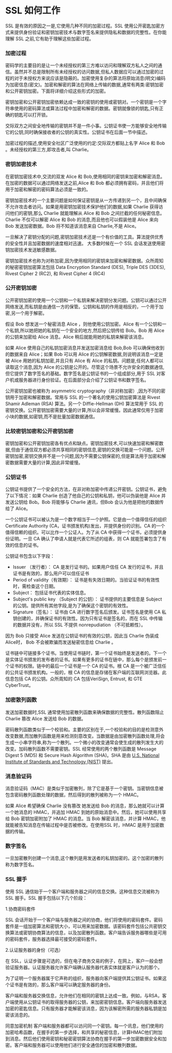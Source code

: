 # SSL 如何工作

SSL 是有效的原因之一是,它使用几种不同的加密过程。SSL 使用公开密匙加密方式来提供身份验证和密钥加密技术与数字签名来提供隐私和数据的完整性。在你能理解 SSL 之前,它有助于理解这些加密过程。

### 加密过程

密码学的主要目的是让一个未经授权的第三方难以访问和理解双方私人之间的通信。虽然并不总是限制所有未经授权的访问数据,但私人数据应可以通过加密的过程的对于未授权方来说应该是隐蔽的。加密使用复杂的算法将原始消息(明文)编码为加密信息(密文)。加密和解密的算法在网络上传输的数据,通常有两类:密钥加密和公开密钥加密。下面将详细介绍这些形式的加密。

密钥加密和公开密钥加密依赖达成一致的密钥的使用或密钥对。一个密钥是一个字符串使用的密码算法或算法过程中加密和解密的数据。密钥就像锁的钥匙,只有正确的钥匙可以打开锁。

交际双方之间安全地传输的密钥并不是一件小事。公钥证书使一方能够安全地传输它的公钥,同时确保接收者的公钥的真实性。公钥证书在后面一节中描述。

加密过程的描述,使用安全社区广泛使用的约定:交际双方都贴上名字 Alice 和 Bob 。未经授权的第三方,即攻击者,叫 Charlie。

### 密钥加密技术

在密钥加密技术中,交流的双发 Alice 和 Bob,使用相同的密钥来加密和解密消息。在加密的数据可以通过网络发送之前,Alice 和 Bob 都必须拥有密码，并且他们将用于加密和解密的密码算法必须是一致的。

密钥加密技术的一个主要问题是如何保证密钥是从一方传递到另一个，且中间确保不允许攻击者访问。如果是用密钥加密技术保护他们的数据,如果 Charlie 获得访问他们的密钥,那么 Charlie 就能理解从 Alice 和 Bob 之间拦截的任何秘密信息。Charlie 不仅可以解密  Alice 和 Bob 的消息,而且他也可以假装他是 Alice 来向 Bob 发送加密数据。Bob 将不知道该消息来自 Charlie,不是 Alice。

一旦解决了密钥分配的问题,密钥加密技术还是一个有价值的工具。算法提供优秀的安全性并且加密数据的速度相对迅速。 大多数时候在一个 SSL 会话发送使用密钥加密技术发送敏感数据。

密钥加密技术也称为对称加密,因为使用相同的密钥来加密和解密数据。众所周知的秘密密钥加密算法包括 Data Encryption Standard (DES), Triple DES (3DES), Rivest Cipher 2 (RC2), 和 Rivest Cipher 4 (RC4)

### 公开密钥加密

公开密钥加密的使用一个公钥和一个私钥来解决密钥分发问题。公钥可以通过公开网络发送,而私钥是由通信一方的保管。公钥和私钥的作用是相反的，一个用于加密,另一个用于解密。

假设 Bob 想发送一个秘密消息 Alice ，则他使用公钥加密。Alice 有一个公钥和一个私钥,所以她把她的私钥在一个安全的地方,然后把公钥传给 Bob。Bob 用 Alice 的公钥来加密给 Alice 消息。Alice 稍后就能用她的私钥来解密该消息。

如果 Alice 使用自己的私钥加密消息并发送加密消息给 Bob,Bob 可以确保他收到的数据来自 Alice；如果 Bob 可以用 Alice 的公钥解密数据,则说明该消息一定是被 Alice 用她的私钥加密,并且只有 Alice 有 Alice 的私钥。问题是,任何人都可以读取这个消息,因为 Alice 的公钥是公开的。尽管这个场景不允许安全的数据通信,但它提供了数字签名的基础。数字签名是公钥证书的一个组成部分,用于 SSL 对客户机或服务器进行身份验证。在后面部分会介绍了公钥证书和数字签名。

公开密钥加密也被称为 asymmetric cryptography（非对称加密）,因为不同的密钥用于加密和解密数据。常用与 SSL 的一个著名的使用公钥加密算法是  Rivest Shamir Adleman (RSA) 算法。另一个  Diffie-Hellman (DH) 算法常用于 SSL 的密钥交换。公开密钥加密需要大量的计算,所以会非常缓慢。因此通常仅用于加密小块的数据,如密钥,而不是批量加密数据通信。

### 比较密钥加密和公开密钥加密

密钥加密和公开密钥加密各有优点和缺点。密钥加密技术,可以快速加密和解密数据,但由于通信双方都必须共享相同的密钥信息,密钥的交换可能是一个问题。公开密钥加密,密钥交换并不是一个问题,因为不需要公钥保密的,但是算法用于加密和解密数据需要大量的计算,因此非常缓慢。

### 公钥证书

公钥证书提供了一个安全的方法，在非对称加密中传递公开密钥。公钥证书，避免了以下情况：如果 Charlie 创造了他自己的公钥和私钥，他可以伪装他是 Alice  并发送公钥给 Bob。Bob 将能够与 Charlie 通讯，但Bob 会认为他是把他的数据传给了 Alice。

一个公钥证书可以被认为是一个数字相当于一个护照。它是由一个值得信任的组织 Certificate Authority (CA，证书颁发机构)发出，并提供身份的识别。CA 的一个值得信赖的组织。可以比作一个公证人。为了从 CA 中获得一个证书，必须提供身份证明。一旦 CA 确认了申请人就是代表它所述的组表，则 CA 就能签署包含了有效的信息的证书。

公钥证书包含以下字段：

* Issuer （发行者）：
CA 是发行证书的。如果用户信任 CA 发行的证书，并且证书是有效的，那么用户可以信任证书
* Period of validity（有效期）：
证书是有失效日期的。当验证证书的有效性时，需检查这个日期。
* Subject：
包括证书代表的实体信息。
* Subject's public key （Subject 的公钥）：
证书提供的主要信息是 Subject 的公钥。提供所有其他字段,是为了确保这个密钥的有效性。
* Signature（签名）：
证书由 CA 进行数字签名后颁发。证书签名是使用 CA 私钥创建的，并确保证书的有效性。因为只有证书是签名的，而在 SSL 中传输的数据并没有，所以 SSL 不提供 nonrepudiation （不可抵赖性）。

因为 Bob 只接受 Alice 发送在公钥证书的有效的公钥，因此当 Charlie 伪装成 Alice时， Bob 不会被欺骗而发送秘密信息给 Charlie 。

证书链中可链接多个证书。当使用证书链时，第一个证书始终是发送者的。下一个是实体证书颁发的发布者的证书。如果有更多的证书在链中，那么每个是颁发前一个证书的权限。链中的最后一个证书是一个 CA 的证书。根 CA 是一个被广泛信任的公共证书颁发机构。一般的，根 CA 的信息是存储在客户端的互联网浏览器。此信息包括 CA 的公钥。众所周知的 CA 包括VeriSign, Entrust, 和 GTE CyberTrust。

### 加密散列函数

发送加密数据时,SSL 通常使用加密散列函数来确保数据的完整性。散列函数阻止 Charlie 篡改 Alice 发送给 Bob 的数据。

密码散列函数类似于一个校验和。主要的区别在于,一个校验和的目的是检测意外改变数据,而加散列函数是用来检测刻意改变。当数据是由加密散列函数处理,将会生成一小串字符串,称为一个散列。一个微小的改变通常会使生成的散列发生大的改变。加码散列函数不需要密钥。SSL 经常使用的两个散列函数是 Message Digest 5 (MD5) 和 Secure Hash Algorithm (SHA)。SHA 是由 [U.S. National Institute of Standards and Technology (NIST)](http://www.nist.gov/index.html) 提出。

### 消息验证码

消息验证码（MAC）是类似于加密散列，除了它是基于一个密钥。当密钥信息被包含密码散列函数处理的数据，然后得到的散列被称为一个 HMAC。

如果 Alice 希望确保 Charlie 没有篡改 她发送给 Bob 的消息，那么她就可以计算一个她消息的 HMAC，并追加 HMAC 到她的原始消息中。然后，她可以使用共享给 Bob 密钥加密附加了 HMAC	 的消息。当 Bob 解密该消息，并计算 HMAC，他就能被告知消息在传输过程中是否被修改。在使用SSL 时，HMAC 是用于加密数据的传输。

### 数字签名

一旦加密散列创建一个消息,这个散列是用发送者的私钥加密的。这个加密的散列称为数字签名。

### SSL 握手

使用 SSL 通信始于一个客户端和服务器之间的信息交换。这种信息交流被称为 SSL 握手。SSL 握手包括以下几个阶段：

1.协商密码套件

SSL 会话开始于一个客户端与服务器之间的协商，他们将使用的密码套件。密码套件是一组加密算法和密钥大小，可以用来加密数据。该密码套件包括公共密钥交换算法或密钥协商算法的信息，以及加密散列函数。客户端告诉服务器哪些是可用的密码套件，服务器选择最可接受的密码套件。

2.认证服务器的身份（可选）

在 SSL，认证步骤是可选的，但在电子商务交易的例子，在网上，客户一般会想验证服务器。认证服务器允许客户端确认服务器代表实体就是客户认为的那个。

为了证明一个服务器属于它声称的组织，服务器向客户端提供其公钥证书。如果这个证书是有效的，那么客户端可以确定服务器的身份。

客户端和服务器交换信息，允许他们在相同的密钥上达成一致。例如，与RSA，客户端使用从公钥证书的取得服务器的公钥，来加密密钥信息。客户端向服务器发送加密的密匙信息。只有服务器才能解密该消息，因为该解密所需的服务器私钥是加密该消息的。


同意加密机制
客户端和服务器都可以访问同一个密钥。每一个讯息，他们使用的加密哈希函数，在握手的第一步选择，和共享的秘密信息，计算HMAC他们附加到消息。然后他们使用密钥和秘密密钥算法协商在握手的第一步加密数据安全和加密。客户端和服务器可以使用他们进行安全通信的加密和散列数据。
